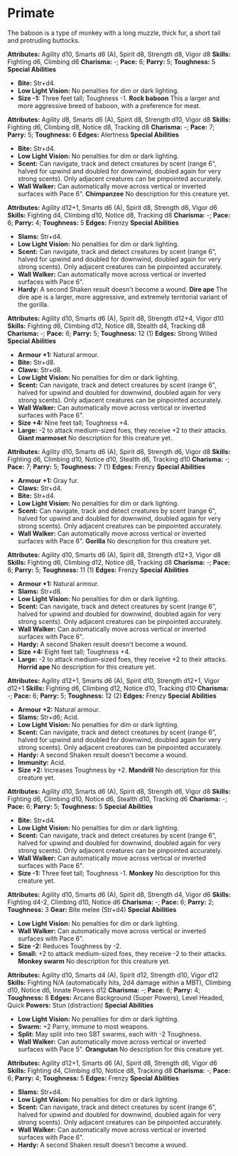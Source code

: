 # Primate

The baboon is a type of monkey with a long muzzle, thick fur, a short
tail and protruding buttocks.

**Attributes:** Agility d10, Smarts d6 (A), Spirit d8, Strength d8,
Vigor d8
**Skills:** Fighting d6, Climbing d6
**Charisma:** -; **Pace:** 6; **Parry:** 5; **Toughness:** 5
**Special Abilities**

- **Bite:** Str+d4.
- **Low Light Vision:** No penalties for dim or dark lighting.
- **Size -1:** Three feet tall; Toughness -1.
**Rock baboon**
This a larger and more aggressive breed of baboon, with a preference
for meat.

**Attributes:** Agility d8, Smarts d6 (A), Spirit d8, Strength d10,
Vigor d8
**Skills:** Fighting d6, Climbing d8, Notice d8, Tracking d8
**Charisma:** -; **Pace:** 7; **Parry:** 5; **Toughness:** 6
**Edges:** Alertness
**Special Abilities**

- **Bite:** Str+d4.
- **Low Light Vision:** No penalties for dim or dark lighting.
- **Scent:** Can navigate, track and detect creatures by scent (range
6", halved for upwind and doubled for downwind, doubled again for very
strong scents). Only adjacent creatures can be pinpointed accurately.
- **Wall Walker:** Can automatically move across vertical or inverted
surfaces with Pace 6".
**Chimpanzee**
No description for this creature yet.

**Attributes:** Agility d12+1, Smarts d6 (A), Spirit d8, Strength d6,
Vigor d6
**Skills:** Fighting d4, Climbing d10, Notice d8, Tracking d8
**Charisma:** -; **Pace:** 6; **Parry:** 4; **Toughness:** 5
**Edges:** Frenzy
**Special Abilities**

- **Slams:** Str+d4.
- **Low Light Vision:** No penalties for dim or dark lighting.
- **Scent:** Can navigate, track and detect creatures by scent (range
6", halved for upwind and doubled for downwind, doubled again for very
strong scents). Only adjacent creatures can be pinpointed accurately.
- **Wall Walker:** Can automatically move across vertical or inverted
surfaces with Pace 6".
- **Hardy:** A second Shaken result doesn't become a wound.
**Dire ape**
The dire ape is a larger, more aggressive, and extremely territorial
variant of the gorilla.

**Attributes:** Agility d10, Smarts d6 (A), Spirit d8, Strength d12+4,
Vigor d10
**Skills:** Fighting d6, Climbing d12, Notice d8, Stealth d4, Tracking
d8
**Charisma:** -; **Pace:** 6; **Parry:** 5; **Toughness:** 12 (1)
**Edges:** Strong Willed
**Special Abilities**

- **Armour +1:** Natural armour.
- **Bite:** Str+d8.
- **Claws:** Str+d8.
- **Low Light Vision:** No penalties for dim or dark lighting.
- **Scent:** Can navigate, track and detect creatures by scent (range
6", halved for upwind and doubled for downwind, doubled again for very
strong scents). Only adjacent creatures can be pinpointed accurately.
- **Wall Walker:** Can automatically move across vertical or inverted
surfaces with Pace 6".
- **Size +4:** Nine feet tall; Toughness +4.
- **Large:** -2 to attack medium-sized foes, they receive +2 to their
attacks.
**Giant marmoset**
No description for this creature yet.

**Attributes:** Agility d10, Smarts d6 (A), Spirit d6, Strength d6,
Vigor d8
**Skills:** Fighting d6, Climbing d10, Notice d10, Stealth d6, Tracking
d10
**Charisma:** -; **Pace:** 7; **Parry:** 5; **Toughness:** 7 (1)
**Edges:** Frenzy
**Special Abilities**

- **Armour +1:** Gray fur.
- **Claws:** Str+d4.
- **Bite:** Str+d4.
- **Low Light Vision:** No penalties for dim or dark lighting.
- **Scent:** Can navigate, track and detect creatures by scent (range
6", halved for upwind and doubled for downwind, doubled again for very
strong scents). Only adjacent creatures can be pinpointed accurately.
- **Wall Walker:** Can automatically move across vertical or inverted
surfaces with Pace 6".
**Gorilla**
No description for this creature yet.

**Attributes:** Agility d10, Smarts d6 (A), Spirit d8, Strength d12+3,
Vigor d8
**Skills:** Fighting d6, Climbing d12, Notice d8, Tracking d8
**Charisma:** -; **Pace:** 6; **Parry:** 5; **Toughness:** 11 (1)
**Edges:** Frenzy
**Special Abilities**

- **Armour +1:** Natural armour.
- **Slams:** Str+d8.
- **Low Light Vision:** No penalties for dim or dark lighting.
- **Scent:** Can navigate, track and detect creatures by scent (range
6", halved for upwind and doubled for downwind, doubled again for very
strong scents). Only adjacent creatures can be pinpointed accurately.
- **Wall Walker:** Can automatically move across vertical or inverted
surfaces with Pace 6".
- **Hardy:** A second Shaken result doesn't become a wound.
- **Size +4:** Eight feet tall; Toughness +4.
- **Large:** -2 to attack medium-sized foes, they receive +2 to their
attacks.
**Horrid ape**
No description for this creature yet.

**Attributes:** Agility d12+1, Smarts d6 (A), Spirit d10, Strength
d12+1, Vigor d12+1
**Skills:** Fighting d6, Climbing d12, Notice d10, Tracking d10
**Charisma:** -; **Pace:** 6; **Parry:** 5; **Toughness:** 12 (2)
**Edges:** Frenzy
**Special Abilities**

- **Armour +2:** Natural armour.
- **Slams:** Str+d6; Acid.
- **Low Light Vision:** No penalties for dim or dark lighting.
- **Scent:** Can navigate, track and detect creatures by scent (range
6", halved for upwind and doubled for downwind, doubled again for very
strong scents). Only adjacent creatures can be pinpointed accurately.
- **Hardy:** A second Shaken result doesn't become a wound.
- **Immunity:** Acid.
- **Size +2:** Increases Toughness by +2.
**Mandrill**
No description for this creature yet.

**Attributes:** Agility d10, Smarts d6 (A), Spirit d8, Strength d6,
Vigor d8
**Skills:** Fighting d6, Climbing d10, Notice d6, Stealth d10, Tracking
d6
**Charisma:** -; **Pace:** 6; **Parry:** 5; **Toughness:** 5
**Special Abilities**

- **Bite:** Str+d4.
- **Low Light Vision:** No penalties for dim or dark lighting.
- **Scent:** Can navigate, track and detect creatures by scent (range
6", halved for upwind and doubled for downwind, doubled again for very
strong scents). Only adjacent creatures can be pinpointed accurately.
- **Wall Walker:** Can automatically move across vertical or inverted
surfaces with Pace 6".
- **Size -1:** Three feet tall; Toughness -1.
**Monkey**
No description for this creature yet.

**Attributes:** Agility d10, Smarts d6 (A), Spirit d8, Strength d4,
Vigor d6
**Skills:** Fighting d4-2, Climbing d10, Notice d6
**Charisma:** -; **Pace:** 6; **Parry:** 2; **Toughness:** 3
**Gear:** Bite melee (Str+d4)
**Special Abilities**

- **Low Light Vision:** No penalties for dim or dark lighting.
- **Wall Walker:** Can automatically move across vertical or inverted
surfaces with Pace 6".
- **Size -2:** Reduces Toughness by -2.
- **Small:** +2 to attack medium-sized foes, they receive -2 to their
attacks.
**Monkey swarm**
No description for this creature yet.

**Attributes:** Agility d10, Smarts d4 (A), Spirit d12, Strength d10,
Vigor d12
**Skills:** Fighting N/A (automatically hits, 2d4 damage within a MBT),
Climbing d10, Notice d6, Innate Powers d12
**Charisma:** -; **Pace:** 6; **Parry:** 4; **Toughness:** 8
**Edges:** Arcane Background (Super Powers), Level Headed, Quick
**Powers:** Stun (distraction)
**Special Abilities**

- **Low Light Vision:** No penalties for dim or dark lighting.
- **Swarm:** +2 Parry, immune to most weapons.
- **Split:** May split into two SBT swarms, each with -2 Toughness.
- **Wall Walker:** Can automatically move across vertical or inverted
surfaces with Pace 5".
**Orangutan**
No description for this creature yet.

**Attributes:** Agility d12+1, Smarts d6 (A), Spirit d8, Strength d6,
Vigor d6
**Skills:** Fighting d4, Climbing d10, Notice d8, Tracking d8
**Charisma:** -; **Pace:** 6; **Parry:** 4; **Toughness:** 5
**Edges:** Frenzy
**Special Abilities**

- **Slams:** Str+d4.
- **Low Light Vision:** No penalties for dim or dark lighting.
- **Scent:** Can navigate, track and detect creatures by scent (range
6", halved for upwind and doubled for downwind, doubled again for very
strong scents). Only adjacent creatures can be pinpointed accurately.
- **Wall Walker:** Can automatically move across vertical or inverted
surfaces with Pace 6".
- **Hardy:** A second Shaken result doesn't become a wound.
